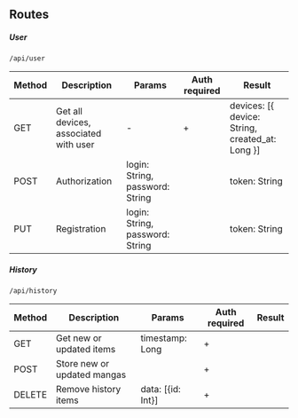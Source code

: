 ## Routes

##### User
```
/api/user
```
| Method | Description                           | Params                         | Auth required | Result                                         |
|--------|---------------------------------------|--------------------------------|---------------|------------------------------------------------|
| GET    | Get all devices, associated with user |                -               |       +       | devices: [{ device: String, created_at: Long }] |
| POST   | Authorization                         | login: String, password: String |               | token: String                                  |
| PUT    | Registration                          | login: String, password: String |               | token: String                                  |


##### History
```
/api/history
```
| Method | Description                 | Params            | Auth required | Result |
|--------|-----------------------------|-------------------|---------------|--------|
| GET    | Get new or updated items    |  timestamp: Long  |       +       |        |
| POST   | Store new or updated mangas |                   |       +       |        |
| DELETE | Remove history items        | data: [{id: Int}] |       +       |        |